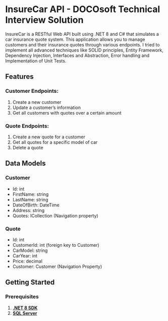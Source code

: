 # InsureCar API - DOCOsoft Technical Interview Solution

InsureCar is a RESTful Web API built using .NET 8 and C# that simulates a car insurance quote system. This application allows you to manage customers and their insurance quotes through various endpoints. I tried to implement all advanced techniques like SOLID principles, Entity Framework, Dependency Injection, Interfaces and Abstraction, Error handling and Implementation of Unit Tests.

## Features
### Customer Endpoints:

1. Create a new customer
2. Update a customer’s information
3. Get all customers with quotes over a certain amount

### Quote Endpoints:

1. Create a new quote for a customer
2. Get all quotes for a specific model of car
3. Delete a quote

## Data Models
### Customer
* Id: int
* FirstName: string
* LastName: string
* DateOfBirth: DateTime
* Address: string
* Quotes: ICollection<Quote> (Navigation property)

### Quote
* Id: int
* CustomerId: int (foreign key to Customer)
* CarModel: string
* CarYear: int
* Price: decimal
* Customer: Customer (Navigation Property)

## Getting Started
### Prerequisites
1. [**.NET 8 SDK**](https://dotnet.microsoft.com/en-us/download/dotnet/8.0)
2. [**SQL Server**](https://www.microsoft.com/en-us/sql-server/sql-server-downloads)
